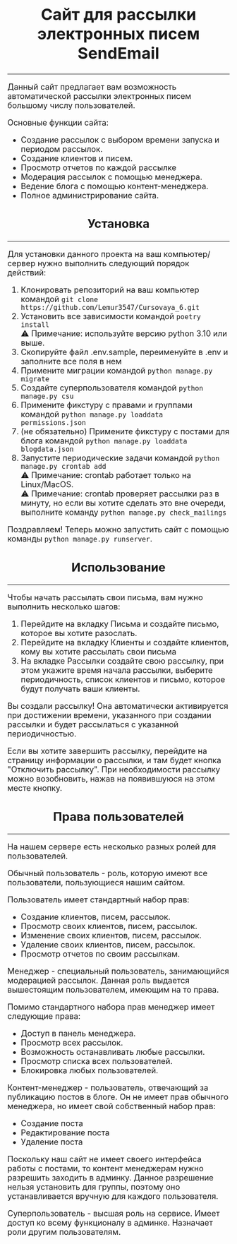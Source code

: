<font size="4">
<h1 align="center">Сайт для рассылки электронных писем SendEmail</h1>

---

Данный сайт предлагает вам возможность автоматической рассылки
электронных писем большому числу пользователей.

Основные функции сайта:
* Создание рассылок с выбором времени запуска и периодом рассылок.
* Создание клиентов и писем.
* Просмотр отчетов по каждой рассылке
* Модерация рассылок с помощью менеджера.
* Ведение блога с помощью контент-менеджера.
* Полное администрирование сайта.

<h2 align="center">Установка</h2>

---

Для установки данного проекта на ваш компьютер/сервер нужно выполнить
следующий порядок действий:

1. Клонировать репозиторий на ваш компьютер командой 
```git clone https://github.com/Lemur3547/Cursovaya_6.git```
2. Установить все зависимости командой ```poetry install```  
&#9888; Примечание: используйте версию python 3.10 или выше.
3. Скопируйте файл .env.sample, переименуйте в .env и заполните все поля
в нем
4. Примените миграции командой ```python manage.py migrate```
5. Создайте суперпользователя командой ```python manage.py csu```
6. Примените фикстуру с правами и группами командой 
```python manage.py loaddata permissions.json```
7. (не обязательно) Примените фикстуру с постами для блога командой 
```python manage.py loaddata blogdata.json```
8. Запустите периодические задачи командой ```python manage.py crontab add```  
&#9888; Примечание: crontab работает только на Linux/MacOS.  
&#9888; Примечание: crontab проверяет рассылки раз в минуту, 
но если вы хотите сделать это вне очереди, выполните команду 
```python manage.py check_mailings```

Поздравляем! Теперь можно запустить сайт с помощью команды 
```python manage.py runserver```.

<h2 align="center">Использование</h2>

---

Чтобы начать рассылать свои письма, вам нужно выполнить несколько шагов:
1. Перейдите на вкладку Письма и создайте письмо, которое вы хотите разослать.
2. Перейдите на вкладку Клиенты и создайте клиентов, кому вы хотите рассылать свои письма
3. На вкладке Рассылки создайте свою рассылку, при этом укажите время начала
рассылки, выберите периодичность, список клиентов и письмо, которое будут получать ваши клиенты.

Вы создали рассылку! Она автоматически активируется при достижении времени, 
указанного при создании рассылки и будет рассылаться с указанной периодичностью.

Если вы хотите завершить рассылку, перейдите на страницу информации о рассылки, и там будет кнопка
"Отключить рассылку". При необходимости рассылку можно возобновить, нажав на появившуюся
на этом месте кнопку.

<h2 align="center">Права пользователей</h2>

---

На нашем сервере есть несколько разных ролей для пользователей.

Обычный пользователь - роль, которую имеют все пользователи, пользующиеся нашим сайтом.

Пользователь имеет стандартный набор прав:
* Создание клиентов, писем, рассылок.
* Просмотр своих клиентов, писем, рассылок. 
* Изменение своих клиентов, писем, рассылок.
* Удаление своих клиентов, писем, рассылок.
* Просмотр отчетов по своим рассылкам.

Менеджер - специальный пользователь, занимающийся модерацией рассылок. Данная роль выдается
вышестоящим пользователем, имеющим на то права.

Помимо стандартного набора прав менеджер имеет следующие права:
* Доступ в панель менеджера.
* Просмотр всех рассылок.
* Возможность останавливать любые рассылки.
* Просмотр списка всех пользователей.
* Блокировка любых пользователей.

Контент-менеджер - пользователь, отвечающий за публикацию постов в блоге.
Он не имеет прав обычного менеджера, но имеет свой собственный набор прав:
* Создание поста
* Редактирование поста
* Удаление поста

Поскольку наш сайт не имеет своего интерфейса работы с постами, то контент 
менеджерам нужно разрешить заходить в админку. Данное разрешение нельзя установить для группы, 
поэтому оно устанавливается вручную для каждого пользователя.

Суперпользователь - высшая роль на сервисе. Имеет доступ ко всему функционалу в админке.
Назначает роли другим пользователям.

</font>